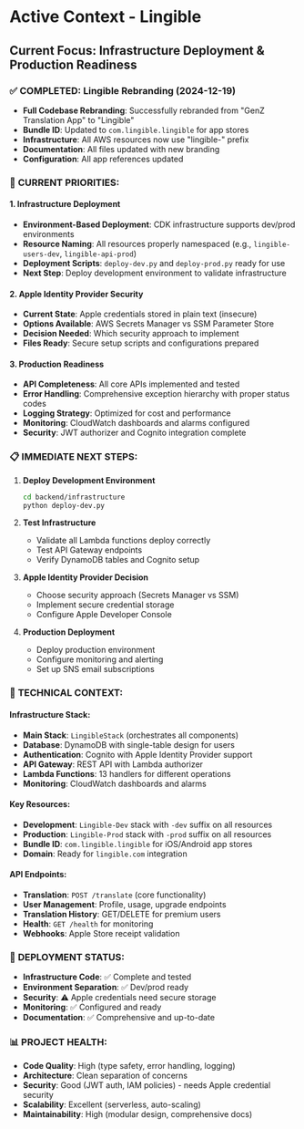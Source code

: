 # Active Context - Lingible

## Current Focus: Infrastructure Deployment & Production Readiness

### ✅ **COMPLETED: Lingible Rebranding (2024-12-19)**
- **Full Codebase Rebranding**: Successfully rebranded from "GenZ Translation App" to "Lingible"
- **Bundle ID**: Updated to `com.lingible.lingible` for app stores
- **Infrastructure**: All AWS resources now use "lingible-" prefix
- **Documentation**: All files updated with new branding
- **Configuration**: All app references updated

### 🎯 **CURRENT PRIORITIES:**

#### **1. Infrastructure Deployment**
- **Environment-Based Deployment**: CDK infrastructure supports dev/prod environments
- **Resource Naming**: All resources properly namespaced (e.g., `lingible-users-dev`, `lingible-api-prod`)
- **Deployment Scripts**: `deploy-dev.py` and `deploy-prod.py` ready for use
- **Next Step**: Deploy development environment to validate infrastructure

#### **2. Apple Identity Provider Security**
- **Current State**: Apple credentials stored in plain text (insecure)
- **Options Available**: AWS Secrets Manager vs SSM Parameter Store
- **Decision Needed**: Which security approach to implement
- **Files Ready**: Secure setup scripts and configurations prepared

#### **3. Production Readiness**
- **API Completeness**: All core APIs implemented and tested
- **Error Handling**: Comprehensive exception hierarchy with proper status codes
- **Logging Strategy**: Optimized for cost and performance
- **Monitoring**: CloudWatch dashboards and alarms configured
- **Security**: JWT authorizer and Cognito integration complete

### 📋 **IMMEDIATE NEXT STEPS:**

1. **Deploy Development Environment**
   ```bash
   cd backend/infrastructure
   python deploy-dev.py
   ```

2. **Test Infrastructure**
   - Validate all Lambda functions deploy correctly
   - Test API Gateway endpoints
   - Verify DynamoDB tables and Cognito setup

3. **Apple Identity Provider Decision**
   - Choose security approach (Secrets Manager vs SSM)
   - Implement secure credential storage
   - Configure Apple Developer Console

4. **Production Deployment**
   - Deploy production environment
   - Configure monitoring and alerting
   - Set up SNS email subscriptions

### 🔧 **TECHNICAL CONTEXT:**

#### **Infrastructure Stack:**
- **Main Stack**: `LingibleStack` (orchestrates all components)
- **Database**: DynamoDB with single-table design for users
- **Authentication**: Cognito with Apple Identity Provider support
- **API Gateway**: REST API with Lambda authorizer
- **Lambda Functions**: 13 handlers for different operations
- **Monitoring**: CloudWatch dashboards and alarms

#### **Key Resources:**
- **Development**: `Lingible-Dev` stack with `-dev` suffix on all resources
- **Production**: `Lingible-Prod` stack with `-prod` suffix on all resources
- **Bundle ID**: `com.lingible.lingible` for iOS/Android app stores
- **Domain**: Ready for `lingible.com` integration

#### **API Endpoints:**
- **Translation**: `POST /translate` (core functionality)
- **User Management**: Profile, usage, upgrade endpoints
- **Translation History**: GET/DELETE for premium users
- **Health**: `GET /health` for monitoring
- **Webhooks**: Apple Store receipt validation

### 🚀 **DEPLOYMENT STATUS:**
- **Infrastructure Code**: ✅ Complete and tested
- **Environment Separation**: ✅ Dev/prod ready
- **Security**: ⚠️ Apple credentials need secure storage
- **Monitoring**: ✅ Configured and ready
- **Documentation**: ✅ Comprehensive and up-to-date

### 📊 **PROJECT HEALTH:**
- **Code Quality**: High (type safety, error handling, logging)
- **Architecture**: Clean separation of concerns
- **Security**: Good (JWT auth, IAM policies) - needs Apple credential security
- **Scalability**: Excellent (serverless, auto-scaling)
- **Maintainability**: High (modular design, comprehensive docs)
